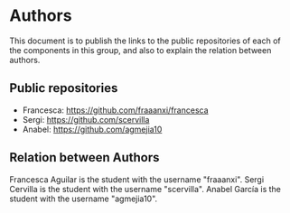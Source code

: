 # Authors

This document is to publish the links to the public repositories of each of the components in this group, and also to explain the relation between authors. 

## Public repositories
- Francesca: https://github.com/fraaanxi/francesca
- Sergi: https://github.com/scervilla
- Anabel: https://github.com/agmejia10

## Relation between Authors
Francesca Aguilar is the student with the username "fraaanxi".
Sergi Cervilla is the student with the username "scervilla".
Anabel García is the student with the username "agmejia10".
